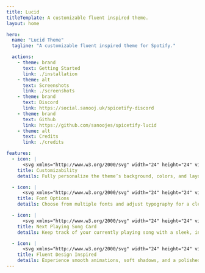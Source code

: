 ```yaml
---
title: Lucid
titleTemplate: A customizable fluent inspired theme.
layout: home

hero:
  name: "Lucid Theme"
  tagline: "A customizable fluent inspired theme for Spotify."

  actions:
    - theme: brand
      text: Getting Started
      link: ./installation
    - theme: alt
      text: Screenshots
      link: ./screenshots
    - theme: brand
      text: Discord
      link: https://social.sanooj.uk/spicetify-discord
    - theme: brand
      text: Github
      link: https://github.com/sanoojes/spicetify-lucid
    - theme: alt
      text: Credits
      link: ./credits

features:
  - icon: |
      <svg xmlns="http://www.w3.org/2000/svg" width="24" height="24" viewBox="0 0 24 24" fill="none" stroke="#f17c67" stroke-width="2" stroke-linecap="round" stroke-linejoin="round" class="lucide lucide-palette"><path d="M12 22a1 1 0 0 1 0-20 10 9 0 0 1 10 9 5 5 0 0 1-5 5h-2.25a1.75 1.75 0 0 0-1.4 2.8l.3.4a1.75 1.75 0 0 1-1.4 2.8z"/><circle cx="13.5" cy="6.5" r=".5"/><circle cx="17.5" cy="10.5" r=".5"/><circle cx="6.5" cy="12.5" r=".5"/><circle cx="8.5" cy="7.5" r=".5"/></svg>
    title: Customizability
    details: Fully personalize the theme’s background, colors, and layout to suit your style.

  - icon: |
      <svg xmlns="http://www.w3.org/2000/svg" width="24" height="24" viewBox="0 0 24 24" fill="none" stroke="#8a6bbe" stroke-width="2" stroke-linecap="round" stroke-linejoin="round" class="lucide lucide-type"><path d="M12 4v16"/><path d="M4 7V5a1 1 0 0 1 1-1h14a1 1 0 0 1 1 1v2"/><path d="M9 20h6"/></svg>
    title: Font Options
    details: Choose from multiple fonts and adjust typography for a cleaner, fluent look.

  - icon: |
      <svg xmlns="http://www.w3.org/2000/svg" width="24" height="24" viewBox="0 0 24 24" fill="none" stroke="#3ccd93" stroke-width="2" stroke-linecap="round" stroke-linejoin="round" class="lucide lucide-music"><path d="M9 18V5l12-2v13"/><circle cx="6" cy="18" r="3"/><circle cx="18" cy="16" r="3"/></svg>
    title: Next Playing Song Card
    details: Keep track of your currently playing song with a sleek, informative card.

  - icon: |
      <svg xmlns="http://www.w3.org/2000/svg" width="24" height="24" viewBox="0 0 24 24" fill="none" stroke="#7aa2f7" stroke-width="2" stroke-linecap="round" stroke-linejoin="round" class="lucide lucide-gem-icon lucide-gem"><path d="M10.5 3 8 9l4 13 4-13-2.5-6"/><path d="M17 3a2 2 0 0 1 1.6.8l3 4a2 2 0 0 1 .013 2.382l-7.99 10.986a2 2 0 0 1-3.247 0l-7.99-10.986A2 2 0 0 1 2.4 7.8l2.998-3.997A2 2 0 0 1 7 3z"/><path d="M2 9h20"/></svg>
    title: Fluent Design Inspired
    details: Experience smooth animations, soft shadows, and a polished interface inspired by Fluent Design.
---
```

